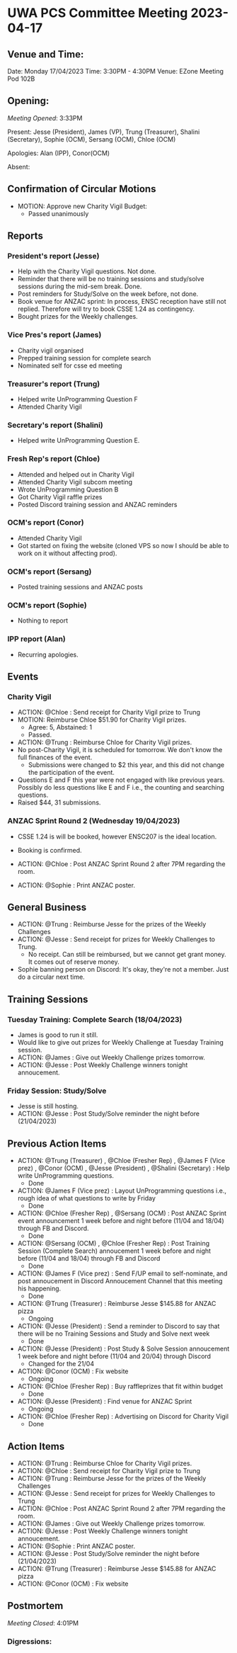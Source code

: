 # UWA PCS Committee Meeting 2023-04-17

## Venue and Time:
Date: Monday 17/04/2023
Time: 3:30PM - 4:30PM
Venue: EZone Meeting Pod 102B


## Opening:

_Meeting Opened_: 3:33PM

Present: Jesse (President), James (VP), Trung (Treasurer), Shalini (Secretary), Sophie (OCM), Sersang (OCM), Chloe (OCM)

Apologies: Alan (IPP), Conor(OCM)

Absent: 

## Confirmation of Circular Motions
- MOTION: Approve new Charity Vigil Budget:
    - Passed unanimously

## Reports

### President's report (Jesse)
- Help with the Charity Vigil questions. Not done. 
- Reminder that there will be no training sessions and study/solve sessions during the mid-sem break. Done. 
- Post reminders for Study/Solve on the week before, not done. 
- Book venue for ANZAC sprint: In process, ENSC reception have still not replied. Therefore will try to book CSSE 1.24 as contingency. 
- Bought prizes for the Weekly challenges. 

### Vice Pres's report (James)
- Charity vigil organised
- Prepped training session for complete search
- Nominated self for csse ed meeting

### Treasurer's report (Trung)
- Helped write UnProgramming Question F
- Attended Charity Vigil

### Secretary's report (Shalini)
- Helped write UnProgramming Question E.

### Fresh Rep's report (Chloe)
- Attended and helped out in Charity Vigil
- Attended Charity Vigil subcom meeting
- Wrote UnProgramming Question B
- Got Charity Vigil raffle prizes
- Posted Discord training session and ANZAC reminders 

### OCM's report (Conor)
- Attended Charity Vigil
- Got started on fixing the website (cloned VPS so now I should be able to work on it without affecting prod).

### OCM's report (Sersang)
- Posted training sessions and ANZAC posts

### OCM's report (Sophie)
- Nothing to report


### IPP report (Alan)
- Recurring apologies.


## Events
### Charity Vigil
- ACTION: @Chloe : Send receipt for Charity Vigil prize to Trung
- MOTION: Reimburse Chloe $51.90 for Charity Vigil prizes.
    - Agree: 5, Abstained: 1
    - Passed.
- ACTION: @Trung : Reimburse Chloe for Charity Vigil prizes.
- No post-Charity Vigil, it is scheduled for tomorrow. We don't know the full finances of the event.
    - Submissions were changed to $2 this year, and this did not change the participation of the event.
- Questions E and F this year were not engaged with like previous years. Possibly do less questions like E and F i.e., the counting and searching questions.
- Raised $44, 31 submissions.

### ANZAC Sprint Round 2 (Wednesday 19/04/2023)
- CSSE 1.24 is will be booked, however ENSC207 is the ideal location. 
- Booking is confirmed. 

- ACTION: @Chloe : Post ANZAC Sprint Round 2 after 7PM regarding the room.
- ACTION: @Sophie : Print ANZAC poster.

## General Business
- ACTION: @Trung : Reimburse Jesse for the prizes of the Weekly Challenges
- ACTION: @Jesse : Send receipt for prizes for Weekly Challenges to Trung. 
    - No receipt. Can still be reimbursed, but we cannot get grant money. It comes out of reserve money.
- Sophie banning person on Discord: It's okay, they're not a member. Just do a circular next time. 
    
## Training Sessions
### Tuesday Training: Complete Search (18/04/2023)
- James is good to run it still.
- Would like to give out prizes for Weekly Challenge at Tuesday Training session.
- ACTION: @James : Give out Weekly Challenge prizes tomorrow.
- ACTION: @Jesse : Post Weekly Challenge winners tonight annoucement.

### Friday Session: Study/Solve
- Jesse is still hosting.
- ACTION: @Jesse : Post Study/Solve reminder the night before (21/04/2023)


## Previous Action Items
- ACTION: @Trung (Treasurer) , @Chloe (Fresher Rep) , @James F (Vice prez) , @Conor (OCM) , @Jesse (President) , @Shalini (Secretary) : Help write UnProgramming questions.
    - Done
- ACTION: @James F (Vice prez) : Layout UnProgramming questions i.e., rough idea of what questions to write by Friday
    - Done
- ACTION: @Chloe (Fresher Rep) , @Sersang (OCM) : Post ANZAC Sprint event announcement 1 week before and night before (11/04 and 18/04) through FB and Discord.
    - Done
- ACTION: @Sersang (OCM) , @Chloe (Fresher Rep) : Post Training Session (Complete Search) annoucement 1 week before and night before (11/04 and 18/04) through FB and Discord
    - Done
- ACTION: @James F (Vice prez) : Send F/UP email to self-nominate, and post annoucement in Discord Annoucement Channel that this meeting his happening.
    - Done
- ACTION: @Trung (Treasurer) : Reimburse Jesse $145.88 for ANZAC pizza
    - Ongoing
- ACTION: @Jesse (President) : Send a reminder to Discord to say that there will be no Training Sessions and Study and Solve next week
    - Done
- ACTION: @Jesse (President)  : Post Study & Solve Session annoucement 1 week before and night before (11/04 and 20/04) through Discord
    - Changed for the 21/04
- ACTION: @Conor (OCM)  : Fix website
    - Ongoing
- ACTION: @Chloe (Fresher Rep)  : Buy raffleprizes that fit within budget
    - Done
- ACTION: @Jesse (President) : Find venue for ANZAC Sprint
    - Ongoing
- ACTION: @Chloe (Fresher Rep) : Advertising on Discord for Charity Vigil
    - Done


## Action Items
- ACTION: @Trung : Reimburse Chloe for Charity Vigil prizes.
- ACTION: @Chloe : Send receipt for Charity Vigil prize to Trung
- ACTION: @Trung : Reimburse Jesse for the prizes of the Weekly Challenges
- ACTION: @Jesse : Send receipt for prizes for Weekly Challenges to Trung
- ACTION: @Chloe : Post ANZAC Sprint Round 2 after 7PM regarding the room.
- ACTION: @James : Give out Weekly Challenge prizes tomorrow.
- ACTION: @Jesse : Post Weekly Challenge winners tonight annoucement.
- ACTION: @Sophie : Print ANZAC poster.
- ACTION: @Jesse : Post Study/Solve reminder the night before (21/04/2023)
- ACTION: @Trung (Treasurer) : Reimburse Jesse $145.88 for ANZAC pizza
- ACTION: @Conor (OCM)  : Fix website


## Postmortem

_Meeting Closed_: 4:01PM

### Digressions: 

